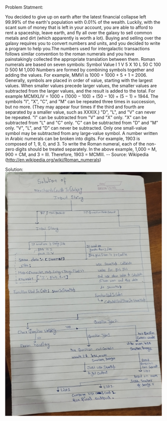 Problem Statment:

You decided to give up on earth after the latest
financial collapse left 99.99% of the earth's
population with 0.01% of the wealth. Luckily,
with the scant sum of money that is left in your
account, you are able to afford to rent a 
spaceship, leave earth, and fly all over 
the galaxy to sell common metals and dirt 
(which apparently is worth a lot). Buying
and selling over the galaxy
requires you to convert numbers and units,
and you decided to write a program to help you.The
numbers used for intergalactic transactions
follows similar convention to the roman numerals and
you have painstakingly collected the 
appropriate translation between them. Roman numerals are
based on seven symbols:
Symbol Value
I 1
V 5
X 10
L 50
C 100
D 500
M 1,000
Numbers are formed by combining symbols together 
and adding the values. For example, MMVI is
1000 + 1000 + 5 + 1 = 2006. Generally, symbols 
are placed in order of value, starting with the
largest values. When smaller values precede
larger values, the smaller values are subtracted from
the larger values, and the result is added 
to the total. For example MCMXLIV = 1000 + (1000 −
100) + (50 − 10) + (5 − 1) = 1944.
The symbols "I", "X", "C", and "M" can be 
repeated three times in succession, but no more. (They
may appear four times if the third and 
fourth are separated by a smaller value, such as XXXIX.)
"D", "L", and "V" can never be repeated.
"I" can be subtracted from "V" and "X" 
only. "X" can be subtracted from "L" and "C"
only. "C" can
be subtracted from "D" and "M" only. "V", "L",
and "D" can never be subtracted.
Only one small-value symbol may be subtracted 
from any large-value symbol.
A number written in Arabic numerals can be broken
into digits. For example, 1903 is composed of
1, 9, 0, and 3. To write the Roman numeral, each 
of the non-zero digits should be treated separately.
In the above example, 1,000 = M, 900 = CM, and
3 = III. Therefore, 1903 = MCMIII.
-- Source: Wikipedia (http://en.wikipedia.org/wiki/Roman_numerals)

Solution:
![Alt Text](solutionmerchantsGuideToGalaxyProblem.jpg)





